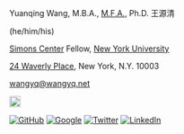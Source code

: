 Yuanqing Wang, M.B.A., [M.F.A.](https://osf.io/nq4sx/), Ph.D. 王源清

(he/him/his)

[Simons Center](https://wp.nyu.edu/sccpc/) Fellow, [New York University](https://www.nyu.edu)

[24 Waverly Place](https://goo.gl/maps/ix44mrT9RyETabjT8), New York, N.Y. 10003

[wangyq@wangyq.net](mailto:wangyq@wangyq.net)


<a href="[default.asp](https://scholar.google.com/citations?user=Njp5EY4AAAAJ&hl=en)"><img src="https://camo.githubusercontent.com/65ca529d83a419dfbd79954c683f2f928b3e7147433bbfa71f0ddf6824fbe01b/68747470733a2f2f6564656e742e6769746875622e696f2f537570657254696e7949636f6e732f696d616765732f7376672f676f6f676c655f7363686f6c61722e737667" height="20"></a>


[![GitHub](https://img.shields.io/badge/-%23121011.svg?style=for-the-badge&logo=github&logoColor=white)](https://github.com/yuanqing-wang/)
[![Google](https://camo.githubusercontent.com/65ca529d83a419dfbd79954c683f2f928b3e7147433bbfa71f0ddf6824fbe01b/68747470733a2f2f6564656e742e6769746875622e696f2f537570657254696e7949636f6e732f696d616765732f7376672f676f6f676c655f7363686f6c61722e737667)](https://scholar.google.com/citations?user=Njp5EY4AAAAJ&hl=en)
[![Twitter](https://img.shields.io/badge/YuanqingWang-%231DA1F2.svg?style=for-the-badge&logo=Twitter&logoColor=white)](https://twitter.com/yuanqingwang)
[![LinkedIn](https://img.shields.io/badge/YuanqingWang-%230077B5.svg?style=for-the-badge&logo=linkedin&logoColor=white)](https://www.linkedin.com/in/yuanqing-wang/)
